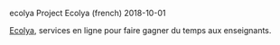 ecolya
Project
Ecolya (french)
2018-10-01





[Ecolya](https://www.ecolya.com), services en ligne pour faire gagner du temps aux enseignants.